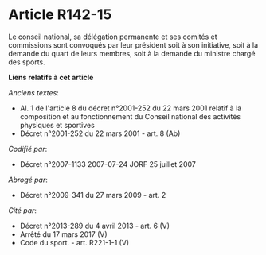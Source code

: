 # Article R142-15

Le conseil national, sa délégation permanente et ses comités et commissions sont convoqués par leur président soit à son
initiative, soit à la demande du quart de leurs membres, soit à la demande du ministre chargé des sports.

**Liens relatifs à cet article**

_Anciens textes_:

  - Al. 1 de l'article 8 du décret n°2001-252 du 22 mars 2001 relatif à la composition et au fonctionnement du Conseil national des activités physiques et sportives
  - Décret n°2001-252 du 22 mars 2001 - art. 8 (Ab)

_Codifié par_:

  - Décret n°2007-1133 2007-07-24 JORF 25 juillet 2007

_Abrogé par_:

  - Décret n°2009-341 du 27 mars 2009 - art. 2

_Cité par_:

  - Décret n°2013-289 du 4 avril 2013 - art. 6 (V)
  - Arrêté du 17 mars 2017 (V)
  - Code du sport. - art. R221-1-1 (V)
